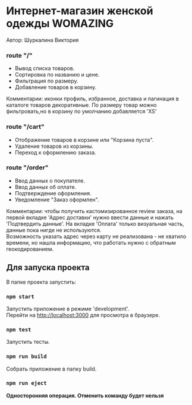 # Интернет-магазин женской одежды WOMAZING 
Автор: Шуркалина Виктория 

### route "/" 
<ul>
  <li> Вывод списка товаров. </li> 
  <li>Сортировка по названию и цене. </li>
  <li>Фильтрация по размеру.</li>
  <li>Добавление товаров в корзину. </li>
</ul>

Комментарии: иконки профиль, избранное, доставка и пагинация в каталоге товаров декоративные. По размеру товар можно фильтровать,но в корзину по умолчанию добавляется 'XS'

### route "/cart" 
<ul>
  <li> Отображение товаров в корзине или "Корзина пуста". </li> 
  <li> Удаление товаров из корзины.</li>
  <li> Переход к оформлению заказа.</li>
</ul>


### route "/order" 
<ul>
  <li> Ввод данных о покупателе. </li> 
  <li> Ввод данных об оплате.</li>
  <li> Подтверждение оформления.</li>
  <li> Уведомление "Заказ оформлен".</li>
</ul>

Комментарии: чтобы получить кастомизированное review заказа, на первой вкладке 'Адрес доставки' нужно ввести данные и нажать 'Подтвердить данные'. 
На вкладке 'Оплата' только визуальная часть, данные пока нигде не используются.  
Возможность указать адрес через карту не реализована - не хватило времени, но нашла информацию, что работать нужно с обратным геокодированием. 

## Для запуска проекта

В папке проекта запустить:

### `npm start`

Запустить приложение в режиме 'development'.\
Перейти на [http://localhost:3000](http://localhost:3000) для просмотра в браузере.


### `npm test`

Запустить тесты.

### `npm run build`

Собрать приложение в папку build.

### `npm run eject`

**Односторонняя операция. Отменить команду будет нельзя**


